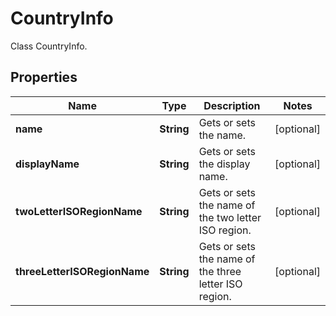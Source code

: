 

# CountryInfo

Class CountryInfo.

## Properties

| Name | Type | Description | Notes |
|------------ | ------------- | ------------- | -------------|
|**name** | **String** | Gets or sets the name. |  [optional] |
|**displayName** | **String** | Gets or sets the display name. |  [optional] |
|**twoLetterISORegionName** | **String** | Gets or sets the name of the two letter ISO region. |  [optional] |
|**threeLetterISORegionName** | **String** | Gets or sets the name of the three letter ISO region. |  [optional] |



